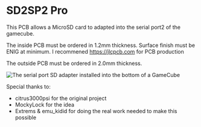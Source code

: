 # SD2SP2 Pro

This PCB allows a MicroSD card to adapted into the serial port2 of the gamecube.

The inside PCB must be ordered in 1.2mm thickness. Surface finish must be ENIG at minimum.  I recommened https://jlcpcb.com for PCB production

The outside PCB must be ordered in 2.0mm thickness.

![The serial port SD adapter installed into the bottom of a GameCube](https://github.com/citrus3000psi/SD2SP2/blob/master/Assets/insert.jpg?raw=true "SD2SP2")

Special thanks to:  
 * citrus3000psi for the original project
 * MockyLock for the idea  
 * Extrems & emu_kidid for doing the real work needed to make this possible
